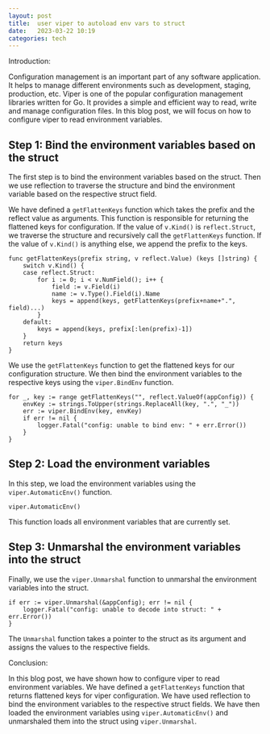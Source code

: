 ```yaml
---
layout: post
title:  user viper to autoload env vars to struct 
date:   2023-03-22 10:19 
categories: tech 
---
```


Introduction: 

Configuration management is an important part of any software application. It helps to manage different environments such as development, staging, production, etc. Viper is one of the popular configuration management libraries written for Go. It provides a simple and efficient way to read, write and manage configuration files. In this blog post, we will focus on how to configure viper to read environment variables.

## Step 1: Bind the environment variables based on the struct

The first step is to bind the environment variables based on the struct. Then we use reflection to traverse the structure and bind the environment variable based on the respective struct field.

We have defined a `getFlattenKeys` function which takes the prefix and the reflect value as arguments. This function is responsible for returning the flattened keys for configuration. If the value of `v.Kind()` is `reflect.Struct`, we traverse the structure and recursively call the `getFlattenKeys` function. If the value of `v.Kind()` is anything else, we append the prefix to the keys.

```
func getFlattenKeys(prefix string, v reflect.Value) (keys []string) {
	switch v.Kind() {
	case reflect.Struct:
		for i := 0; i < v.NumField(); i++ {
			field := v.Field(i)
			name := v.Type().Field(i).Name
			keys = append(keys, getFlattenKeys(prefix+name+".", field)...)
		}
	default:
		keys = append(keys, prefix[:len(prefix)-1])
	}
	return keys
}
```

We use the `getFlattenKeys` function to get the flattened keys for our configuration structure. We then bind the environment variables to the respective keys using the `viper.BindEnv` function.

```
for _, key := range getFlattenKeys("", reflect.ValueOf(appConfig)) {
	envKey := strings.ToUpper(strings.ReplaceAll(key, ".", "_"))
	err := viper.BindEnv(key, envKey)
	if err != nil {
		logger.Fatal("config: unable to bind env: " + err.Error())
	}
}
```

## Step 2: Load the environment variables

In this step, we load the environment variables using the `viper.AutomaticEnv()` function.

```
viper.AutomaticEnv()
```

This function loads all environment variables that are currently set.

## Step 3: Unmarshal the environment variables into the struct

Finally, we use the `viper.Unmarshal` function to unmarshal the environment variables into the struct.

```
if err := viper.Unmarshal(&appConfig); err != nil {
	logger.Fatal("config: unable to decode into struct: " + err.Error())
}
```

The `Unmarshal` function takes a pointer to the struct as its argument and assigns the values to the respective fields.

Conclusion:

In this blog post, we have shown how to configure viper to read environment variables. We have defined a `getFlattenKeys` function that returns flattened keys for viper configuration. We have used reflection to bind the environment variables to the respective struct fields. We have then loaded the environment variables using `viper.AutomaticEnv()` and unmarshaled them into the struct using `viper.Unmarshal`.



